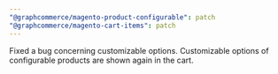 ```yaml
---
"@graphcommerce/magento-product-configurable": patch
"@graphcommerce/magento-cart-items": patch
---
```


Fixed a bug concerning customizable options. Customizable options of configurable products are shown again in the cart.
